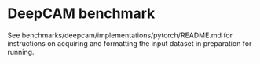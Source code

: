 # DeepCAM benchmark

See benchmarks/deepcam/implementations/pytorch/README.md for instructions on
acquiring and formatting the input dataset in preparation for running.
